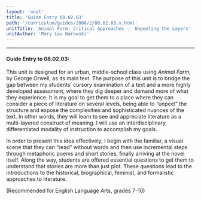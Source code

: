 ```yaml
---
layout: 'unit'
title: 'Guide Entry 08.02.03'
path: '/curriculum/guides/2008/2/08.02.03.x.html'
unitTitle: 'Animal Farm: Critical Approaches -- Unpeeling the Layers'
unitAuthor: 'Mary Lou Narowski'
---
```


<body>
<hr/>
 <h4>
  Guide Entry to 08.02.03:
 </h4>
 <p>
  This unit is designed for an urban, middle-school class using
  <i>
   Animal Farm,
  </i>
  by George Orwell, as its main text. The purpose of this unit is to bridge the gap between my students’ cursory examination of a text and a more highly developed assessment, where they dig deeper and demand more of what they experience. It is my goal to get them to a place where they can consider a piece of literature on several levels, being able to “unpeel” the structure and expose the complexities and sophisticated nuances of the text. In other words, they will learn to see and appreciate literature as a multi-layered construct of meaning. I will use an interdisciplinary, differentiated modality of instruction to accomplish my goals.
 </p>
<p>
  In order to present this idea effectively, I begin with the familiar, a visual scene that they can “read” without words and then use incremental steps through metaphoric poems and short stories, finally arriving at the novel itself. Along the way, students are offered essential questions to get them to understand that stories are more than just plot. These questions lead to the introductions to the historical, biographical, feminist, and formalistic approaches to literature.
 </p>
<p>
  (Recommended for English Language Arts, grades 7-10)
 </p>

</body>
